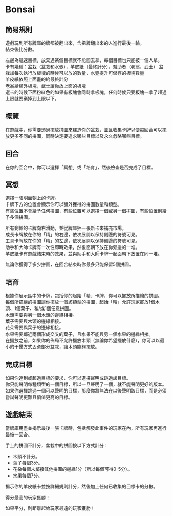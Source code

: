 # Bonsai  

## 簡易規則
遊戲玩到所有牌庫的牌都被翻出來，含把牌翻出來的人進行最後一輪。  
結束後比分數。  

左邊為競速目標，放棄過某個目標就不能回去拿，每個目標也只能被一個人拿。  
卡有幾種：盆栽（盆栽和水壺），羊皮紙（最終計分），幫助者（老翁，武士） 
盆栽加每次執行放板塊的時候可以放的數量，水壺提升可儲存的板塊數量  
羊皮紙依照上面畫的給最終計分  
老翁給額外板塊，武士讓你放上面的板塊  
選卡的時候下面粉紅色的如果有板塊會同時拿板塊，任何時候只要板塊一拿了超過上限就要棄掉到上限以下。  
  


## 概覽  
在遊戲中，你需要透過擺放拼圖來建造你的盆栽，並且收集卡牌以便每回合可以擺放更多不同的拼圖，同時決定要追求哪些目標以及永久忽略哪些目標。  
  
## 回合  
在你的回合中，你可以選擇「冥想」或「培育」，然後檢查是否完成了目標。  
  
## 冥想  
選擇一張明面朝上的卡牌。  
卡牌下方的位置會顯示你可以額外獲得的拼圖數量和類型。  
有些位置不會給予任何拼圖，有些位置可以選擇一個或另一個拼圖，有些位置則給予多個拼圖。  
  
所有剩餘的卡牌向右滑動，並從牌庫抽一張新卡來補充市場。  
成長卡牌放在你的「精」的右邊，依次展開以保持側邊的符號可見。  
工具卡牌放在你的「精」的左邊，依次展開以保持側邊的符號可見。  
助手和大師卡牌有一次性即時效果，然後面朝下放在你旁邊的一堆。  
羊皮紙卡有遊戲結束時的效果，並與助手和大師卡牌一起面朝下放置在同一堆。  
  
無論你獲得了多少拼圖，在回合結束時你最多只能保留5個拼圖。  
  
## 培育  
  
根據你展示區中的卡牌，包括你的起始「精」卡牌，你可以擺放所描繪的拼圖。  
每個所描繪的拼圖讓你擺放一個該類型的拼圖，起始「精」允許玩家擺放1個木頭、1個葉子、和/或1個任意拼圖。  
木頭需要與另一個木頭的邊緣相接。  
葉子需要與木頭的邊緣相接。  
花朵需要與葉子的邊緣相接。  
水果需要鄰近兩個形成交叉的葉子，且水果不能與另一個水果的邊緣相接。  
在擺放之前，如果你的佈局不允許擺放木頭（無論你希望擺放什麼），你可以以最小的干擾方式丟棄部分盆栽，讓木頭能夠擺放。  
  
## 完成目標  
如果你達到或超過目標的要求，你可以選擇聲明或跳過該目標。  
你只能聲明每種類型的一個目標，所以一旦聲明了一個，就不能聲明更好的版本。  
如果你選擇跳過一個可以聲明的目標，那麼你將無法在以後聲明該目標，而是必須嘗試聲明更難且價值更高的目標。  
  
## 遊戲結束  
當牌庫用盡並揭示最後一張卡牌時，包括觸發此事件的玩家在內，所有玩家再進行最後一回合。  
  
手上的拼圖不計分，盆栽中的拼圖按以下方式計分：  
- 木頭不計分。  
- 葉子每個3分。  
- 花朵每個未鄰接其他拼圖的邊緣1分（所以每個可得0-5分）。  
- 水果每個7分。  
  
揭示你的羊皮紙卡並按詳細規則計分，然後加上任何已收集的目標卡的分數。  
  
得分最高的玩家獲勝！  
  
如果平分，則距離起始玩家最遠的玩家獲勝！